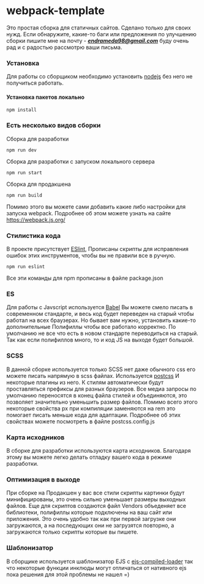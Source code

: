 # webpack-template

Это простая сборка для статичных сайтов. Сделано только для своих нужд.
Если обнаружите, какие-то баги или предложения по улучшению сборки пишите мне на почту - ***endrameda98@gmail.com*** буду очень рад и с радостью рассмотрю ваши письма. 

### Установка
Для работы со сборщиком необходимо установить [nodejs](https://nodejs.org/en/) без него не получиться работать. 

#### Установка пакетов локально 
```
npm install
```

### Есть несколько видов сборки
Сборка для разработки
```
npm run dev
```
Сборка для разработки с запуском локального сервера
```
npm run start
```
Сборка для продакшена
```
npm run build
```
Помимо этого вы можете сами добавить какие либо настройки для запуска webpack. Подробнее об этом можете узнать на сайте <https://webpack.js.org/>

### Стилистика кода
В проекте присутствует [ESlint](https://eslint.org/), Прописаны скрипты для исправления ошибок этих инструментов, чтобы вы не правили все в ручную.
```
npm run eslint
```
Все эти команды для npm прописаны в файле package.json

### ES
Для работы с Javscript используется [Babel](https://babeljs.io/) Вы можете смело писать в современном стандарте, и весь код будет переведен на старый чтобы работал на всех браузерах. Но бывает вам нужно, установить какие-то дополнительные Полифиллы чтобы все работало корректно. По умолчанию не все что есть в новом стандарте переводиться на старый. Так как если полифиллов много, то и код JS на выходе будет большой. 

### SCSS
В данной сборке используется только SCSS нет даже обычного css его можете писать напрямую в scss файлах. Используется [postcss](https://postcss.org/) И некоторые плагины из него. К стилям автоматически будут проставляться префиксы для разных браузеров. Все медиа запросы по умолчанию переносятся в конец файла стилей и объединяются, это позволяет значительно уменьшить размер файлов.
Помимо всего этого некоторые свойства px при компиляции заменяются на rem это помогает писать меньше кода для адаптации. Подробнее об этих свойствах можете посмотреть в файле postcss.config.js

### Карта исходников
В сборке для разработки используются карта исходников. Благодаря этому вы можете легко делать отладку вашего кода в режиме разработки.

### Оптимизация в выходе
При сборке на Продакшен у вас все стили скрипты картинки будут минифицированы, это очень сильно уменьшает размеры выходных файлов.
Еще для скриптов создаются файл Vendors объеденяет все библиотеки, полифиллы которые подключены на ваш сайт или приложения. Это очень удобно так как при первой загрузке они загружаются, а на последующих они не загрузятся повторно, а загружаются только скрипты которые вы пишете.
### Шаблонизатор
В сборщике используется шаблонизатор EJS с [ejs-compiled-loader](https://github.com/bazilio91/ejs-compiled-loader) так что некоторые функции инклюды могут отличаться от нативного ejs пока решения для этой проблемы не нашел =)
